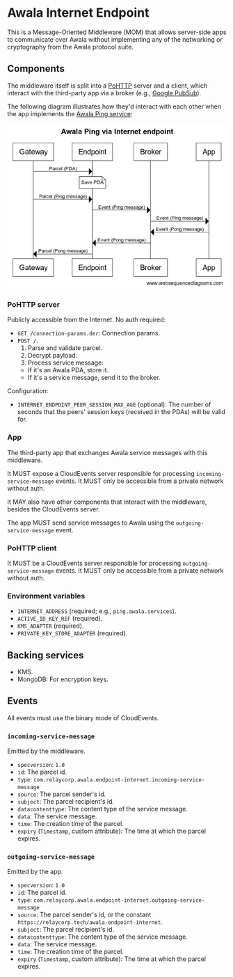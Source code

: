 # Awala Internet Endpoint

This is a Message-Oriented Middleware (MOM) that allows server-side apps to communicate over Awala without implementing any of the networking or cryptography from the Awala protocol suite.

## Components

The middleware itself is split into a [PoHTTP](https://specs.awala.network/RS-007) server and a client, which interact with the third-party app via a broker (e.g., [Google PubSub](https://cloud.google.com/pubsub)).

The following diagram illustrates how they'd interact with each other when the app implements the [Awala Ping service](https://specs.awala.network/RS-014):

![](./diagram.png)

### PoHTTP server

Publicly accessible from the Internet. No auth required:

- `GET /connection-params.der`: Connection params.
- `POST /`.
  1. Parse and validate parcel.
  2. Decrypt payload.
  3. Process service message:
    - If it's an Awala PDA, store it.
    - If it's a service message, send it to the broker.

Configuration:

- `INTERNET_ENDPOINT_PEER_SESSION_MAX_AGE` (optional): The number of seconds that the peers' session keys (received in the PDAs) will be valid for.

### App

The third-party app that exchanges Awala service messages with this middleware.

It MUST expose a CloudEvents server responsible for processing `incoming-service-message` events. It MUST only be accessible from a private network without auth.

It MAY also have other components that interact with the middleware, besides the CloudEvents server.

The app MUST send service messages to Awala using the `outgoing-service-message` event.

### PoHTTP client

It MUST be a CloudEvents server responsible for processing `outgoing-service-message` events. It MUST only be accessible from a private network without auth.

### Environment variables

- `INTERNET_ADDRESS` (required; e.g., `ping.awala.services`).
- `ACTIVE_ID_KEY_REF` (required).
- `KMS_ADAPTER` (required).
- `PRIVATE_KEY_STORE_ADAPTER` (required).

## Backing services

- KMS.
- MongoDB: For encryption keys.

## Events

All events must use the binary mode of CloudEvents.

### `incoming-service-message`

Emitted by the middleware.

- `specversion`: `1.0`
- `id`: The parcel id.
- `type`: `com.relaycorp.awala.endpoint-internet.incoming-service-message`
- `source`: The parcel sender's id.
- `subject`: The parcel recipient's id.
- `datacontenttype`: The content type of the service message.
- `data`: The service message.
- `time`: The creation time of the parcel.
- `expiry` (`Timestamp`, custom attribute): The time at which the parcel expires.

### `outgoing-service-message`

Emitted by the app.

- `specversion`: `1.0`
- `id`: The parcel id.
- `type`: `com.relaycorp.awala.endpoint-internet.outgoing-service-message`
- `source`: The parcel sender's id, or the constant `https://relaycorp.tech/awala-endpoint-internet`.
- `subject`: The parcel recipient's id.
- `datacontenttype`: The content type of the service message.
- `data`: The service message.
- `time`: The creation time of the parcel.
- `expiry` (`Timestamp`, custom attribute): The time at which the parcel expires.
